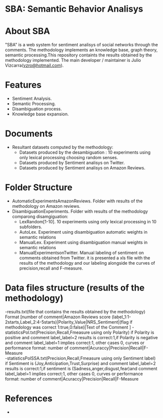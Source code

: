 # SBA: Semantic Behavior Analisys

# About SBA

"SBA" is a web system for  sentiment analisys of social networks through the comments. The methodology implements an knowledge base, graph theory, semantic processing.This repository containts the results obtained by the methodology implemented.
The main developer / maintainer is Julio Vizcarra(vzro@hotmail.com).

# Features
- Sentiment Analysis.
- Semantic Processing.
- Disambiguation process.
- Knowledge base expansion.

# Documents

- Resultant datasets computed by the methodology:
  - Datasets produced by the desambiguation : 10 experiments using only lexical processing choosing random senses.
  - Datasets produced by Sentiment analisys on Twitter.
  - Datasets produced by Sentiment analisys on Amazon Reviews.

# Folder Structure
- AutomaticExperimentsAmazonReviews. Folder with results of the methodology on Amazon reviews.
- DisambiguationExperiments. Folder with results of the methodology comparong disamgiguation: 
  - LexRandom[1-10]. 10 experiments using only lexical processing in 10 subfolders.
  - AutoLex. Experiment using disambiguation automatic weights in semantic relations
  - ManualLex. Experiment using disambiguation manual weights in semantic relations
  - ManualExperimentsonTwitter. Manual labeling of sentiment on comments obtained from Twitter. it is presented a xls file with the results of the methodology and our labeling alongside the curves of precision,recall and F-measure.
    
# Data files structure (results of the methodology)
  -results.txt(file that contains the results obtained by the methodology) Format [number of comment|Amazon Reviews score (label_1:1-2starts,Label_2:4-5starts)|Polarity_Value|NRS_Sentiment|(flag if methodology was correct 1:true,0:false)|Text of the Comment ]
  -statisticsPol.txt(Precision,Recall,Fmeasure using only Polarity) if Polarity is positive and comment label_label=2 results is correct:1,if Polarity is negative and comment label_label=1 implies correct:1, other cases 0, curves or performance format: number of comment|Acuraccy|Precision|Recall|F-Measure  
  -statisticsPolSSA.txt(Precision,Recall,Fmeasure using only Sentiment label) if Sentiment is (Joy,Anticipation,Trust,Surprise) and comment label_label=2 results is correct:1,if sentiment is (Sadness,anger,disgust,fear)and comment label_label=1 implies correct:1, other cases 0, curves or performance format: number of comment|Acuraccy|Precision|Recall|F-Measure  
# References

-